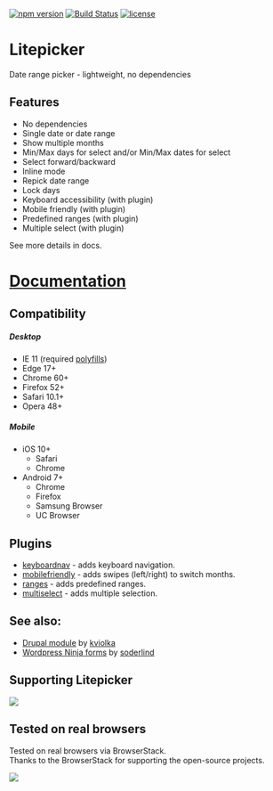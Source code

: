 [![npm version](https://badge.fury.io/js/litepicker.svg)](https://www.npmjs.com/package/litepicker) [![Build Status](https://travis-ci.org/wakirin/Litepicker.svg?branch=master)](https://travis-ci.org/wakirin/Litepicker) [![license](https://img.shields.io/github/license/mashape/apistatus.svg)](https://github.com/wakirin/Litepicker/blob/master/README.md)

Litepicker
=========

Date range picker - lightweight, no dependencies

## Features
* No dependencies
* Single date or date range
* Show multiple months
* Min/Max days for select and/or Min/Max dates for select
* Select forward/backward
* Inline mode
* Repick date range
* Lock days  
* Keyboard accessibility (with plugin)
* Mobile friendly (with plugin)
* Predefined ranges (with plugin)
* Multiple select (with plugin)
  
See more details in docs.

# [Documentation](https://litepicker.com)

## Compatibility

##### Desktop
- IE 11 (required [polyfills](https://github.com/wakirin/litepicker-polyfills-ie11))
- Edge 17+
- Chrome 60+
- Firefox 52+
- Safari 10.1+
- Opera 48+

##### Mobile
- iOS 10+
  - Safari
  - Chrome
- Android 7+
  - Chrome
  - Firefox
  - Samsung Browser
  - UC Browser

## Plugins
* [keyboardnav](https://litepicker.com/docs/plugins/keyboardnav/) - adds keyboard navigation.
* [mobilefriendly](https://litepicker.com/docs/plugins/mobilefriendly/) - adds swipes (left/right) to switch months.
* [ranges](https://litepicker.com/docs/plugins/ranges/) - adds predefined ranges.
* [multiselect](https://litepicker.com/docs/plugins/multiselect/) - adds multiple selection.

## See also:
* [Drupal module](https://www.drupal.org/project/date_range_picker) by [kviolka](https://github.com/kviolka)
* [Wordpress Ninja forms](https://github.com/soderlind/date-range-ninja-forms) by [soderlind](https://github.com/soderlind)

## Supporting Litepicker
[![](https://github.com/wakirin/Litepicker/blob/gh-pages/assets/images/coffee.png?raw=true)](https://ko-fi.com/wakirin)

## Tested on real browsers
Tested on real browsers via BrowserStack.  
Thanks to the BrowserStack for supporting the open-source projects.  

[![](https://github.com/wakirin/Litepicker/blob/gh-pages/assets/images/Browserstack-logo.png?raw=true)](https://www.browserstack.com/)